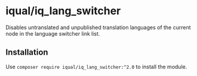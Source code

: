# iqual/iq_lang_switcher

Disables untranslated and unpublished translation languages of the current node in the language switcher link list.

## Installation

Use `composer require iqual/iq_lang_switcher:^2.0` to install the module.
